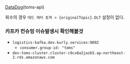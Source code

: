 [DataDog](https://app.datadoghq.com/logs?query=service%3Atoms-api%20env%3Astg%20&cols=host%2Cservice&index=%2A&messageDisplay=inline&refresh_mode=sliding&stream_sort=desc&viz=stream&from_ts=1681710138363&to_ts=1681711038363&live=true)(toms-api)

회수의 경우 `데드 레터 토픽 > {originalTopic}.DLT` 설정이 없다.

### 카프카 컨슈밍 이슈발생시 확인해볼것

-  `logistics-kafka.dev.kurly.services:9092`    
	- `consumer.group-id: "toms"`  
- `dev-toms-cluster.cluster-c9cx6a2jazb5.ap-northeast-2.rds.amazonaws.com`